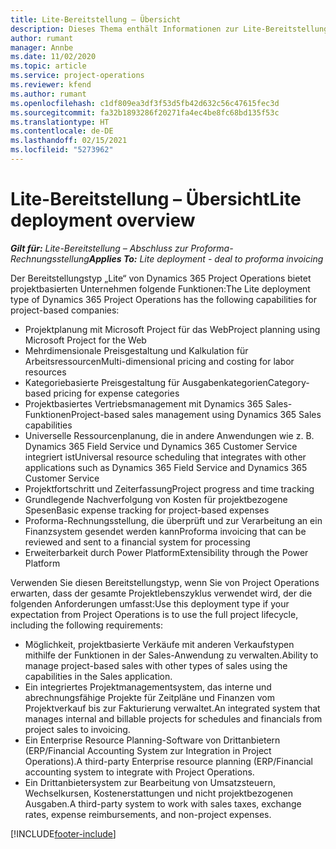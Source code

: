 ```yaml
---
title: Lite-Bereitstellung – Übersicht
description: Dieses Thema enthält Informationen zur Lite-Bereitstellung von Dynamics 365 Project Operations.
author: rumant
manager: Annbe
ms.date: 11/02/2020
ms.topic: article
ms.service: project-operations
ms.reviewer: kfend
ms.author: rumant
ms.openlocfilehash: c1df809ea3df3f53d5fb42d632c56c47615fec3d
ms.sourcegitcommit: fa32b1893286f20271fa4ec4be8fc68bd135f53c
ms.translationtype: HT
ms.contentlocale: de-DE
ms.lasthandoff: 02/15/2021
ms.locfileid: "5273962"
---
```

# <a name="lite-deployment-overview"></a><span data-ttu-id="b012f-103">Lite-Bereitstellung – Übersicht</span><span class="sxs-lookup"><span data-stu-id="b012f-103">Lite deployment overview</span></span>

<span data-ttu-id="b012f-104">_**Gilt für:** Lite-Bereitstellung – Abschluss zur Proforma-Rechnungsstellung_</span><span class="sxs-lookup"><span data-stu-id="b012f-104">_**Applies To:** Lite deployment - deal to proforma invoicing_</span></span>

<span data-ttu-id="b012f-105">Der Bereitstellungstyp „Lite“ von Dynamics 365 Project Operations bietet projektbasierten Unternehmen folgende Funktionen:</span><span class="sxs-lookup"><span data-stu-id="b012f-105">The Lite deployment type of Dynamics 365 Project Operations has the following capabilities for project-based companies:</span></span>

- <span data-ttu-id="b012f-106">Projektplanung mit Microsoft Project für das Web</span><span class="sxs-lookup"><span data-stu-id="b012f-106">Project planning using Microsoft Project for the Web</span></span>
- <span data-ttu-id="b012f-107">Mehrdimensionale Preisgestaltung und Kalkulation für Arbeitsressourcen</span><span class="sxs-lookup"><span data-stu-id="b012f-107">Multi-dimensional pricing and costing for labor resources</span></span>
- <span data-ttu-id="b012f-108">Kategoriebasierte Preisgestaltung für Ausgabenkategorien</span><span class="sxs-lookup"><span data-stu-id="b012f-108">Category-based pricing for expense categories</span></span>
- <span data-ttu-id="b012f-109">Projektbasiertes Vertriebsmanagement mit Dynamics 365 Sales-Funktionen</span><span class="sxs-lookup"><span data-stu-id="b012f-109">Project-based sales management using Dynamics 365 Sales capabilities</span></span>
- <span data-ttu-id="b012f-110">Universelle Ressourcenplanung, die in andere Anwendungen wie z. B. Dynamics 365 Field Service und Dynamics 365 Customer Service integriert ist</span><span class="sxs-lookup"><span data-stu-id="b012f-110">Universal resource scheduling that integrates with other applications such as Dynamics 365 Field Service and Dynamics 365 Customer Service</span></span>
- <span data-ttu-id="b012f-111">Projektfortschritt und Zeiterfassung</span><span class="sxs-lookup"><span data-stu-id="b012f-111">Project progress and time tracking</span></span>
- <span data-ttu-id="b012f-112">Grundlegende Nachverfolgung von Kosten für projektbezogene Spesen</span><span class="sxs-lookup"><span data-stu-id="b012f-112">Basic expense tracking for project-based expenses</span></span>
- <span data-ttu-id="b012f-113">Proforma-Rechnungsstellung, die überprüft und zur Verarbeitung an ein Finanzsystem gesendet werden kann</span><span class="sxs-lookup"><span data-stu-id="b012f-113">Proforma invoicing that can be reviewed and sent to a financial system for processing</span></span>
- <span data-ttu-id="b012f-114">Erweiterbarkeit durch Power Platform</span><span class="sxs-lookup"><span data-stu-id="b012f-114">Extensibility through the Power Platform</span></span>

<span data-ttu-id="b012f-115">Verwenden Sie diesen Bereitstellungstyp, wenn Sie von Project Operations erwarten, dass der gesamte Projektlebenszyklus verwendet wird, der die folgenden Anforderungen umfasst:</span><span class="sxs-lookup"><span data-stu-id="b012f-115">Use this deployment type if your expectation from Project Operations is to use the full project lifecycle, including the following requirements:</span></span>

- <span data-ttu-id="b012f-116">Möglichkeit, projektbasierte Verkäufe mit anderen Verkaufstypen mithilfe der Funktionen in der Sales-Anwendung zu verwalten.</span><span class="sxs-lookup"><span data-stu-id="b012f-116">Ability to manage project-based sales with other types of sales using the capabilities in the Sales application.</span></span>
- <span data-ttu-id="b012f-117">Ein integriertes Projektmanagementsystem, das interne und abrechnungsfähige Projekte für Zeitpläne und Finanzen vom Projektverkauf bis zur Fakturierung verwaltet.</span><span class="sxs-lookup"><span data-stu-id="b012f-117">An integrated system that manages internal and billable projects for schedules and financials from project sales to invoicing.</span></span>
- <span data-ttu-id="b012f-118">Ein Enterprise Resource Planning-Software von Drittanbietern (ERP/Financial Accounting System zur Integration in Project Operations).</span><span class="sxs-lookup"><span data-stu-id="b012f-118">A third-party Enterprise resource planning (ERP/Financial accounting system to integrate with Project Operations.</span></span>
- <span data-ttu-id="b012f-119">Ein Drittanbietersystem zur Bearbeitung von Umsatzsteuern, Wechselkursen, Kostenerstattungen und nicht projektbezogenen Ausgaben.</span><span class="sxs-lookup"><span data-stu-id="b012f-119">A third-party system to work with sales taxes, exchange rates, expense reimbursements, and non-project expenses.</span></span>


[!INCLUDE[footer-include](../includes/footer-banner.md)]